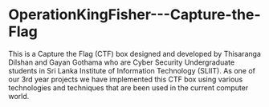 # OperationKingFisher---Capture-the-Flag
This is a Capture the Flag (CTF) box designed and developed by Thisaranga Dilshan and Gayan Gothama who are Cyber Security Undergraduate students in Sri Lanka Institute of Information Technology (SLIIT). As one of our 3rd year projects we have implemented this CTF box using various technologies and techniques that are been used in the current computer world. 
